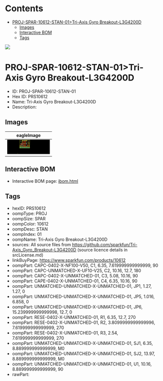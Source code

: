 



Contents
========

* [PROJ-SPAR-10612-STAN-01>Tri-Axis Gyro Breakout-L3G4200D](#proj-spar-10612-stan-01tri-axis-gyro-breakout-l3g4200d)
	* [Images](#images)
	* [Interactive BOM](#interactive-bom)
	* [Tags](#tags)
  
![][im]
# PROJ-SPAR-10612-STAN-01>Tri-Axis Gyro Breakout-L3G4200D

- ID: PROJ-SPAR-10612-STAN-01
- Hex ID: PRS10612
- Name: Tri-Axis Gyro Breakout-L3G4200D
- Description: 

## Images
  
  

|eagleImage|
| :---: |
|[![eagleImage](eagleImage_140.png)](eagleImage_600.png)|

## Interactive BOM

- Interactive BOM page: [ibom.html](kicad/bom/ibom.html)

## Tags

- hexID: PRS10612
- oompType: PROJ
- oompSize: SPAR
- oompColor: 10612
- oompDesc: STAN
- oompIndex: 01
- oompName: Tri-Axis Gyro Breakout-L3G4200D
- sources: All source files from https://github.com/sparkfun/Tri-Axis_Gyro_Breakout-L3G4200D (source licence details in srcLicense.md)
- linkBuyPage: https://www.sparkfun.com/products/10612
- oompPart: CAPC-0402-X-NF100-V50, C1, 6.35, 7.619999999999999, 90
- oompPart: CAPC-UNMATCHED-X-UF10-V25, C2, 10.16, 12.7, 180
- oompPart: CAPC-0402-X-UNMATCHED-01, C3, 5.08, 10.16, 90
- oompPart: CAPE-0402-X-UNMATCHED-01, C4, 6.35, 10.16, 90
- oompPart: UNMATCHED-UNMATCHED-X-UNMATCHED-01, JP1, 1.27, 1.27, 0
- oompPart: UNMATCHED-UNMATCHED-X-UNMATCHED-01, JP5, 1.016, 6.858, 0
- oompPart: UNMATCHED-UNMATCHED-X-UNMATCHED-01, JP6, 15.239999999999998, 12.7, 0
- oompPart: RESE-0402-X-UNMATCHED-01, R1, 6.35, 12.7, 270
- oompPart: RESE-0402-X-UNMATCHED-01, R2, 3.8099999999999996, 7.619999999999999, 270
- oompPart: RESE-0402-X-UNMATCHED-01, R3, 2.54, 7.619999999999999, 270
- oompPart: UNMATCHED-UNMATCHED-X-UNMATCHED-01, SJ1, 6.35, 8.889999999999999, M0
- oompPart: UNMATCHED-UNMATCHED-X-UNMATCHED-01, SJ2, 13.97, 8.889999999999999, M0
- oompPart: UNMATCHED-UNMATCHED-X-UNMATCHED-01, U1, 10.16, 8.889999999999999, 90
- rawPart: 



[im]: eagleImage_450.png
